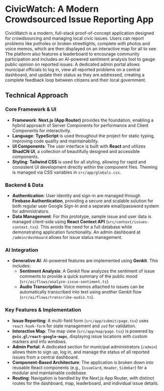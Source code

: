 # CivicWatch: A Modern Crowdsourced Issue Reporting App

CivicWatch is a modern, full-stack proof-of-concept application designed for crowdsourcing and managing local civic issues. Users can report problems like potholes or broken streetlights, complete with photos and voice memos, which are then displayed on an interactive map for all to see. The platform also features a leaderboard to encourage community participation and includes an AI-powered sentiment analysis tool to gauge public opinion on reported issues. A dedicated admin portal allows municipal officials to log in, view all reported problems on a central dashboard, and update their status as they are addressed, creating a complete feedback loop between citizens and their local government.

## Technical Approach

### Core Framework & UI
- **Framework**: **Next.js (App Router)** provides the foundation, enabling a hybrid approach of Server Components for performance and Client Components for interactivity.
- **Language**: **TypeScript** is used throughout the project for static typing, improving code quality and maintainability.
- **UI Components**: The user interface is built with **React** and utilizes **ShadCN UI**, a collection of beautifully designed and accessible components.
- **Styling**: **Tailwind CSS** is used for all styling, allowing for rapid and consistent UI development directly within the component files. Theming is managed via CSS variables in `src/app/globals.css`.

### Backend & Data
- **Authentication**: User identity and sign-in are managed through **Firebase Authentication**, providing a secure and scalable solution for both regular user Google Sign-In and a separate email/password system for administrators.
- **Data Management**: For this prototype, sample issue and user data is managed client-side using **React Context API** (`src/context/issues-context.tsx`). This avoids the need for a full database while demonstrating application functionality. An admin dashboard at `/admin/dashboard` allows for issue status management.

### AI Integration
- **Generative AI**: AI-powered features are implemented using **Genkit**. This includes:
  - **Sentiment Analysis**: A Genkit flow analyzes the sentiment of issue comments to provide a quick summary of the public mood (`src/ai/flows/analyze-issue-sentiment.ts`).
  - **Audio Transcription**: Voice memos attached to issues can be automatically transcribed into text using another Genkit flow (`src/ai/flows/transcribe-audio.ts`).

### Key Features & Implementation
- **Issue Reporting**: A multi-field form (`src/app/submit/page.tsx`) uses `react-hook-form` for state management and `zod` for validation.
- **Interactive Map**: The map view (`src/app/map/page.tsx`) is powered by **`@vis.gl/react-google-maps`**, displaying issue locations with custom markers and info windows.
- **Admin Portal**: A dedicated section for municipal administrators (`/admin`) allows them to sign up, log in, and manage the status of all reported issues from a central dashboard.
- **Component-Based Architecture**: The application is broken down into reusable React components (e.g., `IssueCard`, `Header`, `Sidebar`) for a modular and maintainable codebase.
- **Routing**: Navigation is handled by the Next.js App Router, with distinct routes for the dashboard, map, leaderboard, and individual issue details.

